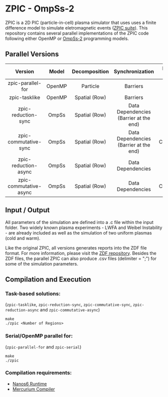 # ZPIC - OmpSs-2 

ZPIC is a 2D PIC (particle-in-cell) plasma simulator that uses uses a finite difference model to simulate eletromagnetic events ([ZPIC suite](https://github.com/ricardo-fonseca/zpic)). This repository contains several parallel implementations of the ZPIC code following either OpenMP or [OmpSs-2](https://github.com/bsc-pm/ompss-2-releases) programming models. 


## Parallel Versions

|         Version        |  Model | Decomposition |             Synchronization             | Data Race  Solution | Asynchronous? | Overdecomposition |
|:----------------------:|:------:|:-------------:|:---------------------------------------:|:-------------------:|:-------------:|:-----------------:|
|    zpic-parallel-for   | OpenMP |    Particle   |                 Barriers                |      Reduction      |       No      |         No        |
|      zpic-tasklike     | OpenMP | Spatial (Row) |                 Barriers                |      Reduction      |       No      |        Yes        |
|   zpic-reduction-sync  |  OmpSs | Spatial (Row) | Data Dependencies  (Barrier at the end) |      Reduction      |    Partial    |        Yes        |
|  zpic-commutative-sync |  OmpSs | Spatial (Row) | Data Dependencies  (Barrier at the end) |     Commutative     |    Partial    |        Yes        |
|  zpic-reduction-async  |  OmpSs | Spatial (Row) |            Data Dependencies            |      Reduction      |      Full     |        Yes        |
| zpic-commutative-async |  OmpSs | Spatial (Row) |            Data Dependencies            |     Commutative     |      Full     |        Yes        |

## Input / Output 

All parameters of the simulation are defined into a .c file within the input folder. Two widely known plasma experiments - LWFA and Weibel Instability - are already included as well as the simulation of two uniform plasmas (cold and warm). 

Like the original ZPIC, all versions generates reports into the ZDF file format. For more information, please visit the [ZDF repository](https://github.com/ricardo-fonseca/zpic/tree/master/zdf). Besides the ZDF files, the parallel ZPIC can also  produce .csv files (delimiter = ";") for some of the simulation parameters.

## Compilation and Execution

### Task-based solutions:
(`zpic-tasklike`, `zpic-reduction-sync`, `zpic-commutative-sync`, `zpic-reduction-async` and `zpic-commutative-async`)

```
make
./zpic <Number of Regions>
```
### Serial/OpenMP parallel for:
(`zpic-parallel-for` and `zpic-serial`)
```
make
./zpic
```
### Compilation requirements:
- [Nanos6 Runtime](https://github.com/bsc-pm/nanos6)
- [Mercurium Compiler](https://github.com/bsc-pm/mcxx)
